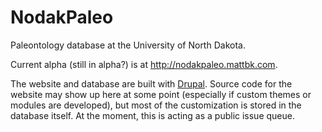 # NodakPaleo
Paleontology database at the University of North Dakota.

Current alpha (still in alpha?) is at http://nodakpaleo.mattbk.com.

The website and database are built with [Drupal](http://drupal.org).  Source code for the website may show up here at some point (especially if custom themes or modules are developed), but most of the customization is stored in the database itself.  At the moment, this is acting as a public issue queue.  
